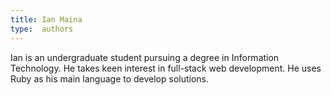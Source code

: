 ```yaml
---
title: Ian Maina
type:  authors
---
```

Ian is an undergraduate student pursuing a degree in Information Technology. He takes keen interest in full-stack web development. He uses Ruby as his main language to develop solutions. 
